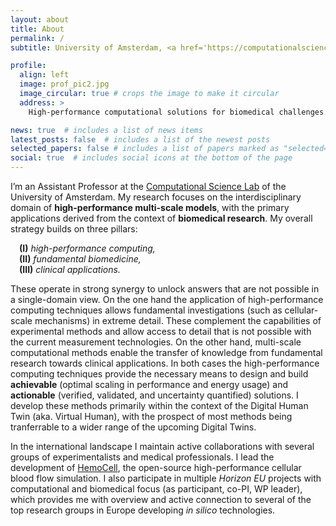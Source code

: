 ```yaml
---
layout: about
title: About
permalink: /
subtitle: University of Amsterdam, <a href='https://computationalscience.nl'>Computational Science Lab</a>. 

profile:
  align: left
  image: prof_pic2.jpg
  image_circular: true # crops the image to make it circular
  address: >
    High-performance computational solutions for biomedical challenges.

news: true  # includes a list of news items
latest_posts: false  # includes a list of the newest posts
selected_papers: false # includes a list of papers marked as "selected={true}"
social: true  # includes social icons at the bottom of the page
---
```


I’m an Assistant Professor at the [Computational Science Lab](https://computationalscience.nl) of the University of Amsterdam. My research focuses on the interdisciplinary domain of **high-performance multi-scale models**, with the primary applications derived from the context of **biomedical research**. My overall strategy builds on three pillars: <br>

&emsp;<b>(I)</b> _high-performance computing,_ <br>
&emsp;<b>(II)</b> _fundamental biomedicine,_ <br>
&emsp;<b>(III)</b> _clinical applications._ <br>

These operate in strong synergy to unlock answers that are not possible in a single-domain view. On the one hand the application of high-performance computing techniques allows fundamental investigations (such as cellular-scale mechanisms) in extreme detail. These complement the capabilities of experimental methods and allow access to detail that is not possible with the current measurement technologies. On the other hand, multi-scale computational methods enable the transfer of knowledge from fundamental research towards clinical applications.
In both cases the high-performance computing techniques provide the necessary means to design and build **achievable** (optimal scaling in performance and energy usage) and **actionable** (verified, validated, and uncertainty quantified) solutions. I develop these methods primarily within the context of the Digital Human Twin (aka. Virtual Human), with the prospect of most methods being tranferrable to a wider range of the upcoming Digital Twins.
<br>

In the international landscape I maintain active collaborations with several groups of experimentalists and medical professionals. I lead the development of <a href="https://www.hemocell.eu">HemoCell</a>, the open-source high-performance cellular blood flow simulation. I also participate in multiple _Horizon EU_ projects with computational and biomedical focus (as participant, co-PI, WP leader), which provides me with overview and active connection to several of the top research groups in Europe developing _in silico_ technologies.

